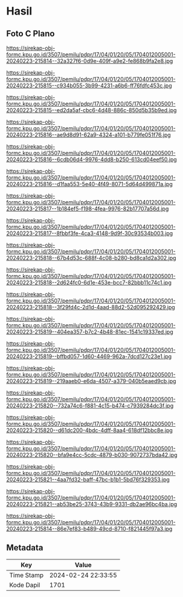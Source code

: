 # Hasil

## Foto C Plano

https://sirekap-obj-formc.kpu.go.id/3507/pemilu/pdpr/17/04/01/20/05/1704012005001-20240223-215814--32a327f6-0d9e-409f-a9e2-fe868b9fa2e8.jpg

https://sirekap-obj-formc.kpu.go.id/3507/pemilu/pdpr/17/04/01/20/05/1704012005001-20240223-215815--c934b055-3b99-4231-a6b6-ff76fdfc453c.jpg

https://sirekap-obj-formc.kpu.go.id/3507/pemilu/pdpr/17/04/01/20/05/1704012005001-20240223-215815--ed2da5af-cbc6-4d48-886c-850d5b35b9ed.jpg

https://sirekap-obj-formc.kpu.go.id/3507/pemilu/pdpr/17/04/01/20/05/1704012005001-20240223-215816--ae9d8d91-62a9-4324-a101-b779fe051f76.jpg

https://sirekap-obj-formc.kpu.go.id/3507/pemilu/pdpr/17/04/01/20/05/1704012005001-20240223-215816--6cdb06d4-9976-4dd8-b250-613cd04eef50.jpg

https://sirekap-obj-formc.kpu.go.id/3507/pemilu/pdpr/17/04/01/20/05/1704012005001-20240223-215816--d1faa553-5e40-4f49-8071-5d64d499871a.jpg

https://sirekap-obj-formc.kpu.go.id/3507/pemilu/pdpr/17/04/01/20/05/1704012005001-20240223-215817--1b184ef5-f198-4fea-9976-82b17707a56d.jpg

https://sirekap-obj-formc.kpu.go.id/3507/pemilu/pdpr/17/04/01/20/05/1704012005001-20240223-215817--8fbbf3fe-4ca3-4148-9d9f-30c93534b003.jpg

https://sirekap-obj-formc.kpu.go.id/3507/pemilu/pdpr/17/04/01/20/05/1704012005001-20240223-215818--67b4d53c-688f-4c08-b280-bd8ca1d2a302.jpg

https://sirekap-obj-formc.kpu.go.id/3507/pemilu/pdpr/17/04/01/20/05/1704012005001-20240223-215818--2d624fc0-6d1e-453e-bcc7-82bbb11c74c1.jpg

https://sirekap-obj-formc.kpu.go.id/3507/pemilu/pdpr/17/04/01/20/05/1704012005001-20240223-215818--3f29fd4c-2d1d-4aad-88d2-52d095292429.jpg

https://sirekap-obj-formc.kpu.go.id/3507/pemilu/pdpr/17/04/01/20/05/1704012005001-20240223-215819--404ea357-b7c2-4b48-81ec-1541c19337ed.jpg

https://sirekap-obj-formc.kpu.go.id/3507/pemilu/pdpr/17/04/01/20/05/1704012005001-20240223-215819--bffbd057-1d60-4469-962a-7dcd127c23e1.jpg

https://sirekap-obj-formc.kpu.go.id/3507/pemilu/pdpr/17/04/01/20/05/1704012005001-20240223-215819--219aaeb0-e6da-4507-a379-040b5eaed9cb.jpg

https://sirekap-obj-formc.kpu.go.id/3507/pemilu/pdpr/17/04/01/20/05/1704012005001-20240223-215820--732a74c6-f881-4c15-b474-c7939284dc3f.jpg

https://sirekap-obj-formc.kpu.go.id/3507/pemilu/pdpr/17/04/01/20/05/1704012005001-20240223-215820--d61dc200-4bdc-4dff-8aa4-618df12bbc8e.jpg

https://sirekap-obj-formc.kpu.go.id/3507/pemilu/pdpr/17/04/01/20/05/1704012005001-20240223-215820--bfa9e4cc-5cdc-4879-b030-9072737bda42.jpg

https://sirekap-obj-formc.kpu.go.id/3507/pemilu/pdpr/17/04/01/20/05/1704012005001-20240223-215821--4aa7fd32-baff-47bc-b1b1-5bd76f329353.jpg

https://sirekap-obj-formc.kpu.go.id/3507/pemilu/pdpr/17/04/01/20/05/1704012005001-20240223-215821--ab53be25-3743-43b9-9331-db2ae96bc4ba.jpg

https://sirekap-obj-formc.kpu.go.id/3507/pemilu/pdpr/17/04/01/20/05/1704012005001-20240223-215814--86e7ef83-b489-49cd-8710-f821445f97a3.jpg


## Metadata

| Key        | Value               |
| ---------- | ------------------- |
| Time Stamp | 2024-02-24 22:33:55 |
| Kode Dapil | 1701                |



